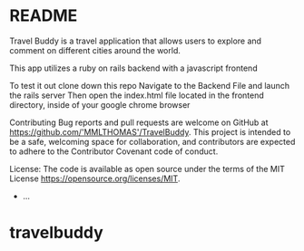 # README

Travel Buddy is a travel application that allows users to explore and comment on different cities around the world.

This app utilizes a ruby on rails backend with a javascript frontend

To test it out clone down this repo
Navigate to the Backend File and launch the rails server
Then open the index.html file located in the frontend directory, inside of your google chrome browser

Contributing Bug reports and pull requests are welcome on GitHub at https://github.com/'MMLTHOMAS'/TravelBuddy. This project is intended to be a safe, welcoming space for collaboration, and contributors are expected to adhere to the Contributor Covenant code of conduct.

License: The code is available as open source under the terms of the MIT License https://opensource.org/licenses/MIT.

* ...
# travelbuddy
